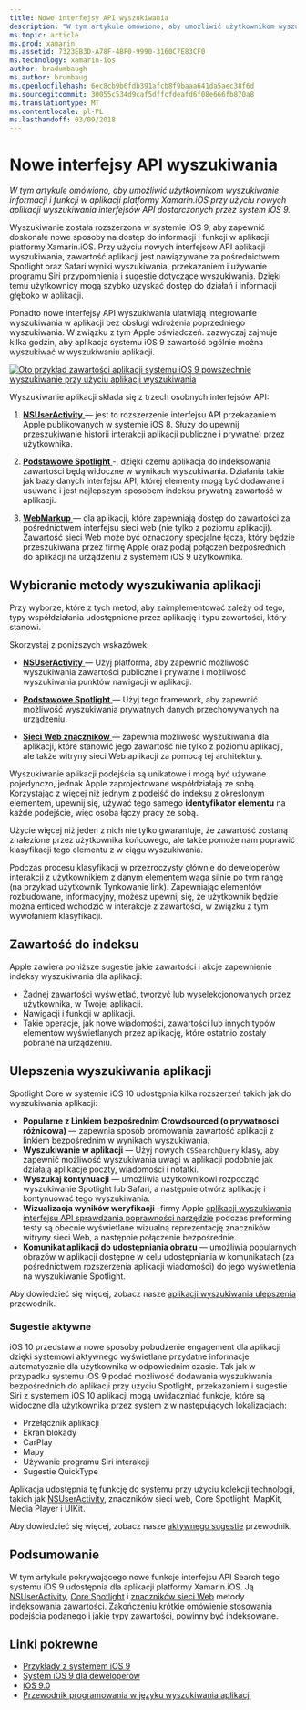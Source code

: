 ```yaml
---
title: Nowe interfejsy API wyszukiwania
description: "W tym artykule omówiono, aby umożliwić użytkownikom wyszukiwanie informacji i funkcji w aplikacji platformy Xamarin.iOS przy użyciu nowych aplikacji wyszukiwania interfejsów API dostarczonych przez system iOS 9."
ms.topic: article
ms.prod: xamarin
ms.assetid: 7323EB3D-A78F-4BF0-9990-3160C7E83CF0
ms.technology: xamarin-ios
author: bradumbaugh
ms.author: brumbaug
ms.openlocfilehash: 6ec8cb9b6fdb391afcb8f9baaa641da5aec38f6d
ms.sourcegitcommit: 30055c534d9caf5dffcfdeafd6f08e666fb870a8
ms.translationtype: MT
ms.contentlocale: pl-PL
ms.lasthandoff: 03/09/2018
---
```

# <a name="new-search-apis"></a>Nowe interfejsy API wyszukiwania

_W tym artykule omówiono, aby umożliwić użytkownikom wyszukiwanie informacji i funkcji w aplikacji platformy Xamarin.iOS przy użyciu nowych aplikacji wyszukiwania interfejsów API dostarczonych przez system iOS 9._

Wyszukiwanie została rozszerzona w systemie iOS 9, aby zapewnić doskonałe nowe sposoby na dostęp do informacji i funkcji w aplikacji platformy Xamarin.iOS. Przy użyciu nowych interfejsów API aplikacji wyszukiwania, zawartość aplikacji jest nawiązywane za pośrednictwem Spotlight oraz Safari wyniki wyszukiwania, przekazaniem i używanie programu Siri przypomnienia i sugestie dotyczące wyszukiwania. Dzięki temu użytkownicy mogą szybko uzyskać dostęp do działań i informacji głęboko w aplikacji.

Ponadto nowe interfejsy API wyszukiwania ułatwiają integrowanie wyszukiwania w aplikacji bez obsługi wdrożenia poprzedniego wyszukiwania. W związku z tym Apple oświadczeń. zazwyczaj zajmuje kilka godzin, aby aplikacja systemu iOS 9 zawartość ogólnie można wyszukiwać w wyszukiwaniu aplikacji.

[![](images/intro01.png "Oto przykład zawartości aplikacji systemu iOS 9 powszechnie wyszukiwanie przy użyciu aplikacji wyszukiwania")](images/intro01.png#lightbox)

Wyszukiwanie aplikacji składa się z trzech osobnych interfejsów API:

1. [**NSUserActivity** ](nsuseractivity.md) — jest to rozszerzenie interfejsu API przekazaniem Apple publikowanych w systemie iOS 8. Służy do upewnij przeszukiwanie historii interakcji aplikacji publiczne i prywatne) przez użytkownika.

2. [**Podstawowe Spotlight** ](corespotlight.md) -, dzięki czemu aplikacja do indeksowania zawartości będą widoczne w wynikach wyszukiwania. Działania takie jak bazy danych interfejsu API, której elementy mogą być dodawane i usuwane i jest najlepszym sposobem indeksu prywatną zawartość w aplikacji.

3. [**WebMarkup** ](web-markup.md) — dla aplikacji, które zapewniają dostęp do zawartości za pośrednictwem interfejsu sieci web (nie tylko z poziomu aplikacji). Zawartość sieci Web może być oznaczony specjalne łącza, który będzie przeszukiwana przez firmę Apple oraz podaj połączeń bezpośrednich do aplikacji na urządzeniu z systemem iOS 9 użytkownika.

## <a name="selecting-an-app-search-approach"></a>Wybieranie metody wyszukiwania aplikacji

Przy wyborze, które z tych metod, aby zaimplementować zależy od tego, typy współdziałania udostępnione przez aplikację i typu zawartości, który stanowi.

Skorzystaj z poniższych wskazówek:

- [**NSUserActivity** ](nsuseractivity.md) — Użyj platforma, aby zapewnić możliwość wyszukiwania zawartości publiczne i prywatne i możliwość wyszukiwania punktów nawigacji w aplikacji.

- [**Podstawowe Spotlight** ](corespotlight.md) — Użyj tego framework, aby zapewnić możliwość wyszukiwania prywatnych danych przechowywanych na urządzeniu.

- [**Sieci Web znaczników** ](web-markup.md) — zapewnia możliwość wyszukiwania dla aplikacji, które stanowić jego zawartość nie tylko z poziomu aplikacji, ale także witryny sieci Web aplikacji za pomocą tej architektury.

Wyszukiwanie aplikacji podejścia są unikatowe i mogą być używane pojedynczo, jednak Apple zaprojektowane współdziałają ze sobą. Korzystając z więcej niż jednym z podejść do indeksu z określonym elementem, upewnij się, używać tego samego **identyfikator elementu** na każde podejście, więc osoba łączy pracy ze sobą.

Użycie więcej niż jeden z nich nie tylko gwarantuje, że zawartość zostaną znalezione przez użytkownika końcowego, ale także pomoże nam poprawić klasyfikacji tego elementu z w ciągu wyszukiwania.

Podczas procesu klasyfikacji w przezroczysty głównie do deweloperów, interakcji z użytkownikiem z danym elementem waga silnie po tym rangę (na przykład użytkownik Tynkowanie link).
Zapewniając elementów rozbudowane, informacyjny, możesz upewnij się, że użytkownik będzie można enticed wchodzić w interakcje z zawartości, w związku z tym wywołaniem klasyfikacji.

## <a name="what-content-to-index"></a>Zawartość do indeksu

Apple zawiera poniższe sugestie jakie zawartości i akcje zapewnienie indeksy wyszukiwania dla aplikacji:

 - Żadnej zawartości wyświetlać, tworzyć lub wyselekcjonowanych przez użytkownika, w Twojej aplikacji.
 - Nawigacji i funkcji w aplikacji.
 - Takie operacje, jak nowe wiadomości, zawartości lub innych typów elementów wyświetlanych przez aplikację, które ostatnio zostały pobrane na urządzeniu.

## <a name="app-search-enhancements"></a>Ulepszenia wyszukiwania aplikacji

Spotlight Core w systemie iOS 10 udostępnia kilka rozszerzeń takich jak do wyszukiwania aplikacji:

- **Popularne z Linkiem bezpośrednim Crowdsourced (o prywatności różnicowa)** — zapewnia sposób promowania zawartość aplikacji z linkiem bezpośrednim w wynikach wyszukiwania.
- **Wyszukiwanie w aplikacji** — Użyj nowych `CSSearchQuery` klasy, aby zapewnić możliwość wyszukiwania uwagi w aplikacji podobnie jak działają aplikacje poczty, wiadomości i notatki.
- **Wyszukaj kontynuacji** — umożliwia użytkownikowi rozpocząć wyszukiwanie Spotlight lub Safari, a następnie otwórz aplikację i kontynuować tego wyszukiwania.
- **Wizualizacja wyników weryfikacji** -firmy Apple [aplikacji wyszukiwania interfejsu API sprawdzania poprawności narzędzie](https://search.developer.apple.com/appsearch-validation-tool) podczas preforming testy są obecnie wyświetlane wizualną reprezentację znaczników witryny sieci Web, a następnie połączenie bezpośrednie.
- **Komunikat aplikacji do udostępniania obrazu** — umożliwia popularnych obrazów w aplikacji dostępne w celu udostępniania w komunikatach (za pośrednictwem rozszerzenia aplikacji wiadomości) do jego wyświetlenia na wyszukiwanie Spotlight.

Aby dowiedzieć się więcej, zobacz nasze [aplikacji wyszukiwania ulepszenia](~/ios/platform/search/app-search-enhancements.md) przewodnik.

### <a name="proactive-suggestions"></a>Sugestie aktywne

iOS 10 przedstawia nowe sposoby pobudzenie engagement dla aplikacji dzięki systemowi aktywnego wyświetlane przydatne informacje automatycznie dla użytkownika w odpowiednim czasie. Tak jak w przypadku systemu iOS 9 podać możliwość dodawania wyszukiwania bezpośrednich do aplikacji przy użyciu Spotlight, przekazaniem i sugestie Siri z systemem iOS 10 aplikacji mogą uwidaczniać funkcje, które są widoczne dla użytkownika przez system z w następujących lokalizacjach:

- Przełącznik aplikacji
- Ekran blokady
- CarPlay
- Mapy
- Używanie programu Siri interakcji
- Sugestie QuickType 

Aplikacja udostępnia tę funkcję do systemu przy użyciu kolekcji technologii, takich jak [NSUserActivity](https://developer.xamarin.com/api/type/Foundation.NSUserActivity/), znaczników sieci web, Core Spotlight, MapKit, Media Player i UIKit.

Aby dowiedzieć się więcej, zobacz nasze [aktywnego sugestie](~/ios/platform/search/proactive-suggestions.md) przewodnik.

## <a name="summary"></a>Podsumowanie

W tym artykule pokrywającego nowe funkcje interfejsu API Search tego systemu iOS 9 udostępnia dla aplikacji platformy Xamarin.iOS. Ją [NSUserActivity](nsuseractivity.md), [Core Spotlight](corespotlight.md) i [znaczników sieci Web](web-markup.md) metody indeksowania zawartości. Zakończeniu krótkie omówienie stosowania podejścia podanego i jakie typy zawartości, powinny być indeksowane.



## <a name="related-links"></a>Linki pokrewne

- [Przykłady z systemem iOS 9](https://developer.xamarin.com/samples/ios/iOS9/)
- [System iOS 9 dla deweloperów](https://developer.apple.com/ios/pre-release/)
- [iOS 9.0](https://developer.apple.com/library/prerelease/ios/releasenotes/General/WhatsNewIniOS/Articles/iOS9.html)
- [Przewodnik programowania w języku wyszukiwania aplikacji](https://developer.apple.com/library/prerelease/ios/documentation/General/Conceptual/AppSearch/index.html#//apple_ref/doc/uid/TP40016308)
